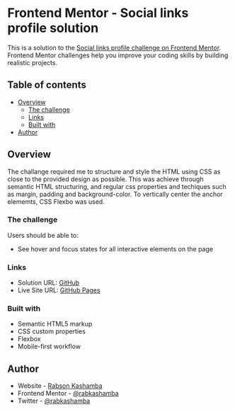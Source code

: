 # Frontend Mentor - Social links profile solution

This is a solution to the [Social links profile challenge on Frontend Mentor](https://www.frontendmentor.io/challenges/social-links-profile-UG32l9m6dQ). Frontend Mentor challenges help you improve your coding skills by building realistic projects. 

## Table of contents

- [Overview](#overview)
  - [The challenge](#the-challenge)
  - [Links](#links)
  - [Built with](#built-with)
- [Author](#author)


## Overview

  The challange required me to  structure and style the HTML using CSS as close to the provided design as possible. This was achieve through semantic HTML structuring, and regular css properties and techiques such as margin, padding and background-color. To vertically center the anchor elememts, CSS Flexbo was used.

### The challenge

Users should be able to:

- See hover and focus states for all interactive elements on the page


### Links

- Solution URL: [GitHub](https://github.com/rabkashamba/social-links-profile)
- Live Site URL: [GitHub Pages](https://rabkashamba.github.io/social-links-profile/)


### Built with

- Semantic HTML5 markup
- CSS custom properties
- Flexbox
- Mobile-first workflow

## Author

- Website - [Rabson Kashamba](https://www.freecodecamp.org/rabkashamba)
- Frontend Mentor - [@rabkashamba](https://www.frontendmentor.io/profile/rabkashamba)
- Twitter - [@rabkashamba](https://www.twitter.com/rabkashamba)
